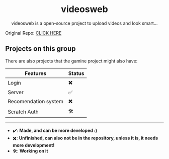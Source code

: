 <h1 align=center>videosweb</h1>

<p align=center>videosweb is a open-source project to upload videos and look smart...</p>

Original Repo: [CLICK HERE](https://github.com/TechGigant/video-site)

## Projects on this group
There are also projects that the gamine project might also have:
<!------------------------------------>
|            Features        | Status |
| -------------------------- | ------ |
|             Login          |   ✖️   |
|             Server         |   ✅   |
|    Recomendation system    |   ✖️   |
|          Scratch Auth      |   🛠   |
<!------------------------------------->
---
* ✔️: **Made, and can be more developed :)**
* ✖️: **Unfinished, can also not be in the repository, unless it is, it needs more development!**
* 🛠: **Working on it**
